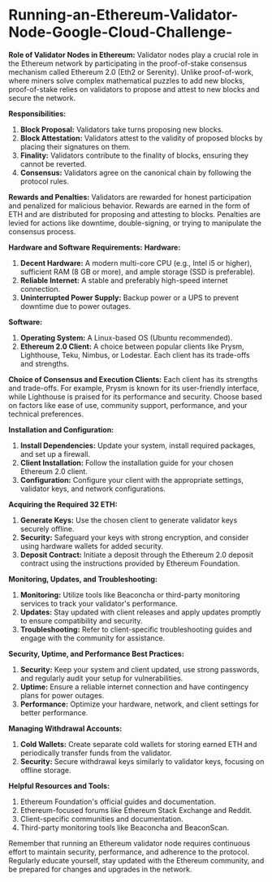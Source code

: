 # Running-an-Ethereum-Validator-Node-Google-Cloud-Challenge-

**Role of Validator Nodes in Ethereum:**
Validator nodes play a crucial role in the Ethereum network by participating in the proof-of-stake consensus mechanism called Ethereum 2.0 (Eth2 or Serenity). Unlike proof-of-work, where miners solve complex mathematical puzzles to add new blocks, proof-of-stake relies on validators to propose and attest to new blocks and secure the network.

  **Responsibilities:**
1. **Block Proposal:** Validators take turns proposing new blocks.
2. **Block Attestation:** Validators attest to the validity of proposed blocks by placing their signatures on them.
3. **Finality:** Validators contribute to the finality of blocks, ensuring they cannot be reverted.
4. **Consensus:** Validators agree on the canonical chain by following the protocol rules.

  **Rewards and Penalties:**
Validators are rewarded for honest participation and penalized for malicious behavior. Rewards are earned in the form of ETH and are distributed for proposing and attesting to blocks. Penalties are levied for actions like downtime, double-signing, or trying to manipulate the consensus process.

**Hardware and Software Requirements:**
  **Hardware:**
1. **Decent Hardware:** A modern multi-core CPU (e.g., Intel i5 or higher), sufficient RAM (8 GB or more), and ample storage (SSD is preferable).
2. **Reliable Internet:** A stable and preferably high-speed internet connection.
3. **Uninterrupted Power Supply:** Backup power or a UPS to prevent downtime due to power outages.

  **Software:**
1. **Operating System:** A Linux-based OS (Ubuntu recommended).
2. **Ethereum 2.0 Client:** A choice between popular clients like Prysm, Lighthouse, Teku, Nimbus, or Lodestar. Each client has its trade-offs and strengths.

**Choice of Consensus and Execution Clients:**
Each client has its strengths and trade-offs. For example, Prysm is known for its user-friendly interface, while Lighthouse is praised for its performance and security. Choose based on factors like ease of use, community support, performance, and your technical preferences.

**Installation and Configuration:**
1. **Install Dependencies:** Update your system, install required packages, and set up a firewall.
2. **Client Installation:** Follow the installation guide for your chosen Ethereum 2.0 client.
3. **Configuration:** Configure your client with the appropriate settings, validator keys, and network configurations.

**Acquiring the Required 32 ETH:**
1. **Generate Keys:** Use the chosen client to generate validator keys securely offline.
2. **Security:** Safeguard your keys with strong encryption, and consider using hardware wallets for added security.
3. **Deposit Contract:** Initiate a deposit through the Ethereum 2.0 deposit contract using the instructions provided by Ethereum Foundation.

**Monitoring, Updates, and Troubleshooting:**
1. **Monitoring:** Utilize tools like Beaconcha or third-party monitoring services to track your validator's performance.
2. **Updates:** Stay updated with client releases and apply updates promptly to ensure compatibility and security.
3. **Troubleshooting:** Refer to client-specific troubleshooting guides and engage with the community for assistance.

**Security, Uptime, and Performance Best Practices:**
1. **Security:** Keep your system and client updated, use strong passwords, and regularly audit your setup for vulnerabilities.
2. **Uptime:** Ensure a reliable internet connection and have contingency plans for power outages.
3. **Performance:** Optimize your hardware, network, and client settings for better performance.

**Managing Withdrawal Accounts:**
1. **Cold Wallets:** Create separate cold wallets for storing earned ETH and periodically transfer funds from the validator.
2. **Security:** Secure withdrawal keys similarly to validator keys, focusing on offline storage.

**Helpful Resources and Tools:**
1. Ethereum Foundation's official guides and documentation.
2. Ethereum-focused forums like Ethereum Stack Exchange and Reddit.
3. Client-specific communities and documentation.
4. Third-party monitoring tools like Beaconcha and BeaconScan.

Remember that running an Ethereum validator node requires continuous effort to maintain security, performance, and adherence to the protocol. Regularly educate yourself, stay updated with the Ethereum community, and be prepared for changes and upgrades in the network.

